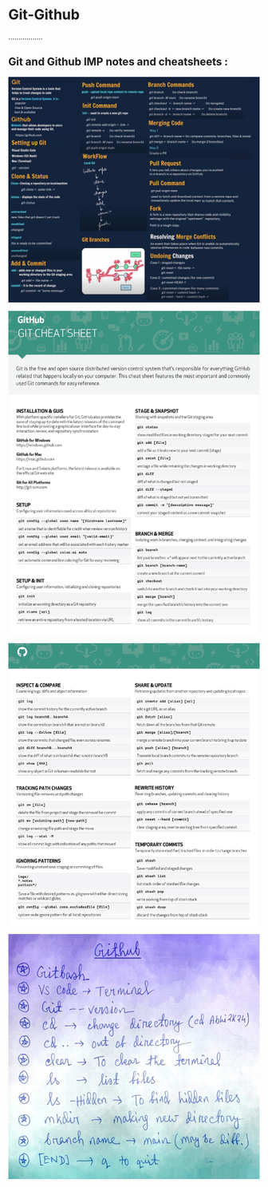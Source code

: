 # Git-Github
.................
## Git and Github IMP notes and cheatsheets :

![logo](https://github.com/abhigyan31/Git-Github/blob/main/1.git%20github.jpg)

![logo](https://github.com/abhigyan31/Git-Github/blob/main/2.jpg)

![logo](https://github.com/abhigyan31/Git-Github/blob/main/3.jpg)

![logo](https://github.com/abhigyan31/Git-Github/blob/main/4.jpg)

